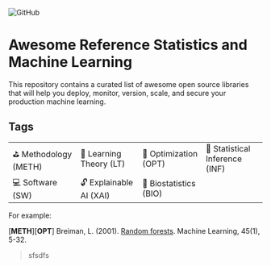 ![GitHub](https://img.shields.io/badge/License-MIT-lightgrey.svg)

# Awesome Reference Statistics and Machine Learning

This repository contains a curated list of awesome open source libraries that will help you deploy, monitor, version, scale, and secure your production machine learning.

## Tags

| | | | |
|-|-|-|-|
| :golf: Methodology (METH) | :blue_book: Learning Theory (LT) | :dart: Optimization (OPT) | :mag_right: Statistical Inference (INF) |
| :computer: Software (SW) | :unlock: Explainable AI (XAI) | :cherries: Biostatistics (BIO) | 

For example: 

[**METH**][**OPT**] Breiman, L. (2001). [Random forests](https://link.springer.com/article/10.1023/A:1010933404324). Machine Learning, 45(1), 5-32.

> sfsdfs